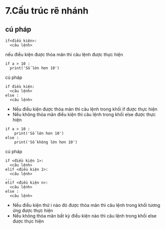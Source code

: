 # 7.Cấu trúc rẽ nhánh

## cú pháp
```
if<điều kiện>:
  <câu lệnh>
```
nếu điều kiện được thỏa mãn thì câu lệnh được thực hiện
```
if a > 10 :
  print('Số lớn hơn 10')
```
cú pháp
```
if điều kiện:
  <câu lệnh>
else :
  <câu lệnh>
```
* Nếu điều kiện được thỏa mãn thì câu lệnh trong khối if được thực hiện 
* Nếu không thỏa mãn điều kiện thì câu lệnh trong khối else được thực hiện 
```
if a > 10 :
    print('Số lớn hơn 10')
else :
    print('Số không lớn hơn 10')
```
cú pháp
```
if <điều kiện 1>:
  <câu lệnh>
elif <điều kiện 2>:
  <câu lệnh>
...
elif <điều kiện n>:
  <câu lệnh>
else :
  <câu lệnh>
``` 
* Nếu điều kiện thứ i nào đó được thỏa mãn thì câu lệnh trong khối tương ứng được thực hiện 
* Nếu không thỏa mãn bất kỳ điều kiện nào thì câu lệnh trong khối else được thực hiện 
